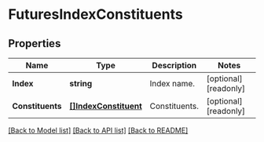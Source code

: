 # FuturesIndexConstituents

## Properties

Name | Type | Description | Notes
------------ | ------------- | ------------- | -------------
**Index** | **string** | Index name. | [optional] [readonly] 
**Constituents** | [**[]IndexConstituent**](IndexConstituent.md) | Constituents. | [optional] [readonly] 

[[Back to Model list]](../README.md#documentation-for-models) [[Back to API list]](../README.md#documentation-for-api-endpoints) [[Back to README]](../README.md)


